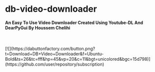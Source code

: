 # db-video-downloader
<b>
An Easy To Use Video Downloader
Created  Using Youtube-DL And DearPyGui
By Houssem Chelihi
</b>
<br>
<br>
<br>
<br>
  [![](https://dabuttonfactory.com/button.png?t=Download+DB+Video+Downloader&f=Ubuntu-Bold&ts=26&tc=fff&hp=45&vp=20&c=11&bgt=unicolored&bgc=15d798)](https://github.com/user/repository/subscription)

